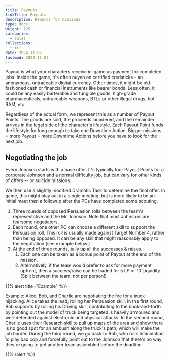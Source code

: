 ```yaml
---
title: Payouts
linkTitle: Payouts
description: Rewards for missions
type: docs
weight: 125
categories:
  - rules
collections:
  - irl
date: 2024-11-07
lastmod: 2024-11-07
---
```

Payout is what your characters receive in-game as payment for completed jobs. Inside the game, it's often nuyen on certified credsticks - an anonymous, untraceable digital currency. Other times, it might be old-fashioned cash or financial instruments like bearer bonds. Less often, it could be any easily barterable and fungible goods: high-grade pharmaceuticals, untraceable weapons, BTLs or other illegal drugs, hot RAM, etc.

Regardless of the actual form, we represent this as a number of Payout Points. The goods are sold, the proceeds laundered, and the remainder arrives in the legal side of the character's lifestyle. Each Payout Point funds the lifestyle for long enough to take one Downtime Action. Bigger missions = more Payout = more Downtime Actions before you have to look for the next job.

## Negotiating the job

Every Johnson starts with a base offer. It's typically four Payout Points for a corporate Johnson and a normal difficulty job, but can vary for other kinds of offers -- or suicide missions.

We then use a slightly modified Dramatic Task to determine the final offer. In game, this might play out in a single meeting, but is more likely to be an initial meet then a followup after the PCs have completed some scouting.

1. Three rounds of opposed Persuasion rolls between the team's representative and the Mr Johnson. Note that most Johnsons are fearsome negotiators.
1. Each round, one other PC can choose a different skill to support the Persuasion roll. This roll is usually made against Target Number 4, rather than being opposed. It can be any skill that might reasonably apply to the negotiation (see example below.)
1. At the end of three rounds, tally up all the successes & raises. 
	1. Each one can be taken as a bonus point of Payout at the end of the mission.
	2. Alternatively, if the team would prefer to ask for more payment upfront, then a success/raise can be traded for 5 LP or 10 Liquidity. (Split between the team, not per person!)

{{% alert title="Example" %}}

Example: Alice, Bob, and Charlie are negotiating the fee for a truck hijacking. Alice takes the lead, rolling her Persuasion skill. In the first round, Bob supports by rolling his Driving skill, contributing to the back-and-forth by pointing out the model of truck being targeted is heavily armoured and well-defended against electronic and physical attacks. In the second round, Charlie uses their Research skill to pull up maps of the area and show there is no good spot for an ambush along the truck's path, which will make the job harder. During the third round, we go back to Bob, who rolls Intimidation to play bad cop and forcefully point out to the Johnson that there's no way they're going to get another team assembled before the deadline.

{{% /alert %}}